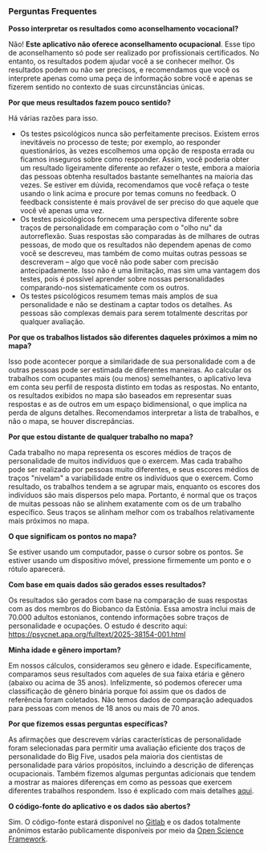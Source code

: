 ### Perguntas Frequentes

**Posso interpretar os resultados como aconselhamento vocacional?**

Não! **Este aplicativo não oferece aconselhamento ocupacional**. Esse tipo de aconselhamento só pode ser realizado por profissionais certificados. No entanto, os resultados podem ajudar você a se conhecer melhor. Os resultados podem ou não ser precisos, e recomendamos que você os interprete apenas como uma peça de informação sobre você e apenas se fizerem sentido no contexto de suas circunstâncias únicas.

**Por que meus resultados fazem pouco sentido?**

Há várias razões para isso.

- Os testes psicológicos nunca são perfeitamente precisos. Existem erros inevitáveis no processo de teste; por exemplo, ao responder questionários, às vezes escolhemos uma opção de resposta errada ou ficamos inseguros sobre como responder. Assim, você poderia obter um resultado ligeiramente diferente ao refazer o teste, embora a maioria das pessoas obtenha resultados bastante semelhantes na maioria das vezes. Se estiver em dúvida, recomendamos que você refaça o teste usando o link acima e procure por temas comuns no feedback. O feedback consistente é mais provável de ser preciso do que aquele que você vê apenas uma vez.  
- Os testes psicológicos fornecem uma perspectiva diferente sobre traços de personalidade em comparação com o "olho nu" da autorreflexão. Suas respostas são comparadas às de milhares de outras pessoas, de modo que os resultados não dependem apenas de como você se descreveu, mas também de como muitas outras pessoas se descreveram – algo que você não pode saber com precisão antecipadamente. Isso não é uma limitação, mas sim uma vantagem dos testes, pois é possível aprender sobre nossas personalidades comparando-nos sistematicamente com os outros.
- Os testes psicológicos resumem temas mais amplos de sua personalidade e não se destinam a captar todos os detalhes. As pessoas são complexas demais para serem totalmente descritas por qualquer avaliação.

**Por que os trabalhos listados são diferentes daqueles próximos a mim no mapa?**

Isso pode acontecer porque a similaridade de sua personalidade com a de outras pessoas pode ser estimada de diferentes maneiras. Ao calcular os trabalhos com ocupantes mais (ou menos) semelhantes, o aplicativo leva em conta seu perfil de resposta distinto em todas as respostas. No entanto, os resultados exibidos no mapa são baseados em representar suas respostas e as de outros em um espaço bidimensional, o que implica na perda de alguns detalhes. Recomendamos interpretar a lista de trabalhos, e não o mapa, se houver discrepâncias.

**Por que estou distante de qualquer trabalho no mapa?**

Cada trabalho no mapa representa os escores médios de traços de personalidade de muitos indivíduos que o exercem. Mas cada trabalho pode ser realizado por pessoas muito diferentes, e seus escores médios de traços "nivelam" a variabilidade entre os indivíduos que o exercem. Como resultado, os trabalhos tendem a se agrupar mais, enquanto os escores dos indivíduos são mais dispersos pelo mapa. Portanto, é normal que os traços de muitas pessoas não se alinhem exatamente com os de um trabalho específico. Seus traços se alinham melhor com os trabalhos relativamente mais próximos no mapa.

**O que significam os pontos no mapa?**

Se estiver usando um computador, passe o cursor sobre os pontos. Se estiver usando um dispositivo móvel, pressione firmemente um ponto e o rótulo aparecerá. 

**Com base em quais dados são gerados esses resultados?**

Os resultados são gerados com base na comparação de suas respostas com as dos membros do Biobanco da Estônia. Essa amostra inclui mais de 70.000 adultos estonianos, contendo informações sobre traços de personalidade e ocupações. O estudo é descrito aqui: https://psycnet.apa.org/fulltext/2025-38154-001.html

**Minha idade e gênero importam?**

Em nossos cálculos, consideramos seu gênero e idade. Especificamente, comparamos seus resultados com aqueles de sua faixa etária e gênero (abaixo ou acima de 35 anos). Infelizmente, só podemos oferecer uma classificação de gênero binária porque foi assim que os dados de referência foram coletados. Não temos dados de comparação adequados para pessoas com menos de 18 anos ou mais de 70 anos.

**Por que fizemos essas perguntas específicas?**

As afirmações que descrevem várias características de personalidade foram selecionadas para permitir uma avaliação eficiente dos traços de personalidade do Big Five, usados pela maioria dos cientistas de personalidade para vários propósitos, incluindo a descrição de diferenças ocupacionais. Também fizemos algumas perguntas adicionais que tendem a mostrar as maiores diferenças em como as pessoas que exercem diferentes trabalhos respondem. Isso é explicado com mais detalhes [aqui](https://psycnet.apa.org/fulltext/2025-38154-001.html).

**O código-fonte do aplicativo e os dados são abertos?**

Sim. O código-fonte estará disponível no [Gitlab](https://github.com/mottusemma/JobProfiler) e os dados totalmente anônimos estarão publicamente disponíveis por meio da [Open Science Framework](https://osf.io/mvzd4/).

